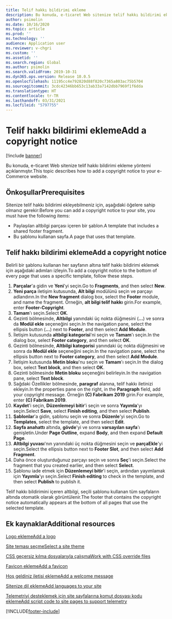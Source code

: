 ```yaml
---
title: Telif hakkı bildirimi ekleme
description: Bu konuda, e-ticaret Web sitenize telif hakkı bildirimi ekleme yöntemi açıklanmıştır.
author: psimolin
ms.date: 10/16/2020
ms.topic: article
ms.prod: ''
ms.technology: ''
audience: Application user
ms.reviewer: v-chgri
ms.custom: ''
ms.assetid: ''
ms.search.region: Global
ms.author: psimolin
ms.search.validFrom: 2019-10-31
ms.dyn365.ops.version: Release 10.0.5
ms.openlocfilehash: 11195cc4e792820d88f820c7365a803ac75b5704
ms.sourcegitcommit: 3cdc42346bb653c13ab33a7142dbb7969f1f6dda
ms.translationtype: HT
ms.contentlocale: tr-TR
ms.lasthandoff: 03/31/2021
ms.locfileid: "5797755"
---
```

# <a name="add-a-copyright-notice"></a><span data-ttu-id="7e7e6-103">Telif hakkı bildirimi ekleme</span><span class="sxs-lookup"><span data-stu-id="7e7e6-103">Add a copyright notice</span></span>

[!include [banner](includes/banner.md)]

<span data-ttu-id="7e7e6-104">Bu konuda, e-ticaret Web sitenize telif hakkı bildirimi ekleme yöntemi açıklanmıştır.</span><span class="sxs-lookup"><span data-stu-id="7e7e6-104">This topic describes how to add a copyright notice to your e-Commerce website.</span></span>

## <a name="prerequisites"></a><span data-ttu-id="7e7e6-105">Önkoşullar</span><span class="sxs-lookup"><span data-stu-id="7e7e6-105">Prerequisites</span></span>

<span data-ttu-id="7e7e6-106">Sitenize telif hakkı bildirimi ekleyebilmeniz için, aşağıdaki öğelere sahip olmanız gerekir:</span><span class="sxs-lookup"><span data-stu-id="7e7e6-106">Before you can add a copyright notice to your site, you must have the following items:</span></span>

- <span data-ttu-id="7e7e6-107">Paylaşılan altbilgi parçası içeren bir şablon.</span><span class="sxs-lookup"><span data-stu-id="7e7e6-107">A template that includes a shared footer fragment.</span></span>
- <span data-ttu-id="7e7e6-108">Bu şablonu kullanan sayfa.</span><span class="sxs-lookup"><span data-stu-id="7e7e6-108">A page that uses that template.</span></span>

## <a name="add-a-copyright-notice"></a><span data-ttu-id="7e7e6-109">Telif hakkı bildirimi ekleme</span><span class="sxs-lookup"><span data-stu-id="7e7e6-109">Add a copyright notice</span></span>

<span data-ttu-id="7e7e6-110">Belirli bir şablonu kullanan her sayfanın altına telif hakkı bildirimi eklemek için aşağıdaki adımları izleyin.</span><span class="sxs-lookup"><span data-stu-id="7e7e6-110">To add a copyright notice to the bottom of every page that uses a specific template, follow these steps.</span></span>

1. <span data-ttu-id="7e7e6-111">**Parçalar**'a gidin ve **Yeni**'yi seçin.</span><span class="sxs-lookup"><span data-stu-id="7e7e6-111">Go to **Fragments**, and then select **New**.</span></span>
1. <span data-ttu-id="7e7e6-112">**Yeni parça** iletişim kutusunda, **Alt bilgi** modülünü seçin ve parçayı adlandırın.</span><span class="sxs-lookup"><span data-stu-id="7e7e6-112">In the **New fragment** dialog box, select the **Footer** module, and name the fragment.</span></span> <span data-ttu-id="7e7e6-113">Örneğin, **alt bilgi telif hakkı** girin.</span><span class="sxs-lookup"><span data-stu-id="7e7e6-113">For example, enter **Footer-Copyright**.</span></span>
1. <span data-ttu-id="7e7e6-114">**Tamam**'ı seçin.</span><span class="sxs-lookup"><span data-stu-id="7e7e6-114">Select **OK**.</span></span>
1. <span data-ttu-id="7e7e6-115">Gezinti bölmesinde, **Altbilgi** yanındaki üç nokta düğmesini (**...**) ve sonra da **Modül ekle** seçeneğini seçin.</span><span class="sxs-lookup"><span data-stu-id="7e7e6-115">In the navigation pane, select the ellipsis button (**...**) next to **Footer**, and then select **Add Module**.</span></span>
1. <span data-ttu-id="7e7e6-116">İletişim kutusunda **altbilgi kategorisi**'ni seçin ve **Tamam**'ı seçin.</span><span class="sxs-lookup"><span data-stu-id="7e7e6-116">In the dialog box, select **Footer category**, and then select **OK**.</span></span>
1. <span data-ttu-id="7e7e6-117">Gezinti bölmesinde, **Altbilgi kategorisi** yanındaki üç nokta düğmesini ve sonra da **Modül ekle** seçeneğini seçin.</span><span class="sxs-lookup"><span data-stu-id="7e7e6-117">In the navigation pane, select the ellipsis button next to **Footer category**, and then select **Add Module**.</span></span>
1. <span data-ttu-id="7e7e6-118">İletişim kutusunda **Metin bloku**'nu seçin ve **Tamam**'ı seçin.</span><span class="sxs-lookup"><span data-stu-id="7e7e6-118">In the dialog box, select **Text block**, and then select **OK**.</span></span>
1. <span data-ttu-id="7e7e6-119">Gezinti bölmesinde **Metin bloku** seçeneğini belirleyin.</span><span class="sxs-lookup"><span data-stu-id="7e7e6-119">In the navigation pane, select **Text block**.</span></span>
1. <span data-ttu-id="7e7e6-120">Sağdaki Özellikler bölmesinde, **paragraf** alanına, telif hakkı iletinizi ekleyin.</span><span class="sxs-lookup"><span data-stu-id="7e7e6-120">In the properties pane on the right, in the **Paragraph** field, add your copyright message.</span></span> <span data-ttu-id="7e7e6-121">Örneğin **(C) Fabrikam 2019** girin.</span><span class="sxs-lookup"><span data-stu-id="7e7e6-121">For example, enter **(C) Fabrikam 2019**.</span></span>
1. <span data-ttu-id="7e7e6-122">**Kaydet**'i seçin, **Düzenlemeyi bitir**'i seçin ve sonra **Yayımla**'yı seçin.</span><span class="sxs-lookup"><span data-stu-id="7e7e6-122">Select **Save**, select **Finish editing**, and then select **Publish**.</span></span>
1. <span data-ttu-id="7e7e6-123">**Şablonlar**'a gidin, şablonu seçin ve sonra **Düzenle**'yi seçin.</span><span class="sxs-lookup"><span data-stu-id="7e7e6-123">Go to **Templates**, select the template, and then select **Edit**.</span></span>
1. <span data-ttu-id="7e7e6-124">**Sayfa anahattı** altında, **gövde**'yi ve sonra **varsayılan sayfa**'ı genişletin.</span><span class="sxs-lookup"><span data-stu-id="7e7e6-124">Under **Page Outline**, expand **Body**, and then expand **Default Page**.</span></span>
1. <span data-ttu-id="7e7e6-125">**Altbilgi yuvası**'nın yanındaki üç nokta düğmesini seçin ve **parçaEkle**'yi seçin.</span><span class="sxs-lookup"><span data-stu-id="7e7e6-125">Select the ellipsis button next to **Footer Slot**, and then select **Add Fragment**.</span></span>
1. <span data-ttu-id="7e7e6-126">Daha önce oluşturduğunuz parçayı seçin ve sonra **Seç**'i seçin.</span><span class="sxs-lookup"><span data-stu-id="7e7e6-126">Select the fragment that you created earlier, and then select **Select**.</span></span>
1. <span data-ttu-id="7e7e6-127">Şablonu iade etmek için **Düzenlemeyi bitir**'i seçin, ardından yayımlamak için **Yayımla**'yı seçin.</span><span class="sxs-lookup"><span data-stu-id="7e7e6-127">Select **Finish editing** to check in the template, and then select **Publish** to publish it.</span></span>

<span data-ttu-id="7e7e6-128">Telif hakkı bildirimini içeren altbilgi, seçili şablonu kullanan tüm sayfaların altında otomatik olarak görüntülenir.</span><span class="sxs-lookup"><span data-stu-id="7e7e6-128">The footer that contains the copyright notice automatically appears at the bottom of all pages that use the selected template.</span></span>

## <a name="additional-resources"></a><span data-ttu-id="7e7e6-129">Ek kaynaklar</span><span class="sxs-lookup"><span data-stu-id="7e7e6-129">Additional resources</span></span>

[<span data-ttu-id="7e7e6-130">Logo ekleme</span><span class="sxs-lookup"><span data-stu-id="7e7e6-130">Add a logo</span></span>](add-logo.md)

[<span data-ttu-id="7e7e6-131">Site teması seçme</span><span class="sxs-lookup"><span data-stu-id="7e7e6-131">Select a site theme</span></span>](select-site-theme.md)

[<span data-ttu-id="7e7e6-132">CSS geçersiz kılma dosyalarıyla çalışma</span><span class="sxs-lookup"><span data-stu-id="7e7e6-132">Work with CSS override files</span></span>](css-override-files.md)

[<span data-ttu-id="7e7e6-133">Favicon ekleme</span><span class="sxs-lookup"><span data-stu-id="7e7e6-133">Add a favicon</span></span>](add-favicon.md)

[<span data-ttu-id="7e7e6-134">Hoş geldiniz iletisi ekleme</span><span class="sxs-lookup"><span data-stu-id="7e7e6-134">Add a welcome message</span></span>](add-welcome-message.md)

[<span data-ttu-id="7e7e6-135">Sitenize dil ekleme</span><span class="sxs-lookup"><span data-stu-id="7e7e6-135">Add languages to your site</span></span>](add-languages-to-site.md)

[<span data-ttu-id="7e7e6-136">Telemetriyi desteklemek için site sayfalarına komut dosyası kodu ekleme</span><span class="sxs-lookup"><span data-stu-id="7e7e6-136">Add script code to site pages to support telemetry</span></span>](add-telemetry.md)



[!INCLUDE[footer-include](../includes/footer-banner.md)]
